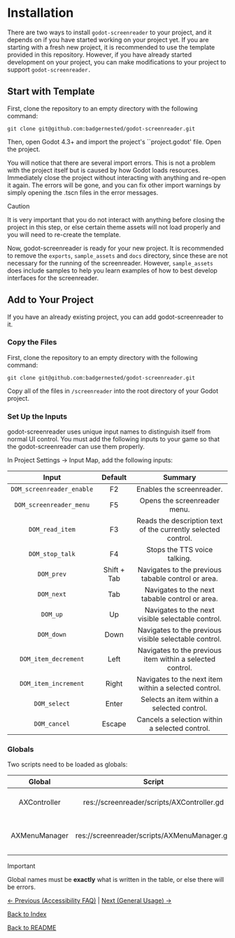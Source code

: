 # Installation

There are two ways to install ``godot-screenreader`` to your project, and it depends on if you have started working on your project yet. If you are starting with a fresh new project, it is recommended to use the template provided in this repository. However, if you have already started development on your project, you can make modifications to your project to support ``godot-screenreader.``

## Start with Template

First, clone the repository to an empty directory with the following command:

```
git clone git@github.com:badgernested/godot-screenreader.git
```

Then, open Godot 4.3+ and import the project's ``project.godot' file. Open the project.

You will notice that there are several import errors. This is not a problem with the project itself but is caused by how Godot loads resources. Immediately close the project without interacting with anything and re-open it again. The errors will be gone, and you can fix other import warnings by simply opening the .tscn files in the error messages.

> [!CAUTION]
> It is very important that you do not interact with anything before closing the project in this step, or else certain theme assets will not load properly and you will need to re-create the template.

Now, godot-screenreader is ready for your new project. It is recommended to remove the ``exports``, ``sample_assets`` and ``docs`` directory, since these are not necessary for the running of the screenreader. However, ``sample_assets`` does include samples to help you learn examples of how to best develop interfaces for the screenreader.

## Add to Your Project

If you have an already existing project, you can add godot-screenreader to it.

### Copy the Files

First, clone the repository to an empty directory with the following command:

```
git clone git@github.com:badgernested/godot-screenreader.git
```

Copy all of the files in ``/screenreader`` into the root directory of your Godot project.

### Set Up the Inputs

godot-screenreader uses unique input names to distinguish itself from normal UI control. You must add the following inputs to your game so that the godot-screenreader can use them properly.

In Project Settings -> Input Map, add the following inputs:

| Input        | Default           | Summary  |
|:-------------:|:-------------:|:-----:|
| ``DOM_screenreader_enable`` | F2 | Enables the screenreader. |
| ``DOM_screenreader_menu`` | F5 | Opens the screenreader menu. |
| ``DOM_read_item`` | F3 | Reads the description text of the currently selected control. |
| ``DOM_stop_talk`` | F4 | Stops the TTS voice talking. |
| ``DOM_prev`` | Shift + Tab | Navigates to the previous tabable control or area. |
| ``DOM_next`` | Tab | Navigates to the next tabable control or area. |
| ``DOM_up`` | Up | Navigates to the next visible selectable control. |
| ``DOM_down`` | Down | Navigates to the previous visible selectable control. |
| ``DOM_item_decrement`` | Left | Navigates to the previous item within a selected control. |
| ``DOM_item_increment`` | Right | Navigates to the next item within a selected control. |
| ``DOM_select`` | Enter | Selects an item within a selected control. |
| ``DOM_cancel`` | Escape | Cancels a selection within a selected control. |

### Globals

Two scripts need to be loaded as globals:

| Global        | Script           | Summary  |
|:-------------:|:-------------:|:-----:|
| AXController | res://screenreader/scripts/AXController.gd | The main accessibility controller. |
| AXMenuManager | res://screenreader/scripts/AXMenuManager.gd | The menu manager for the screenreader. |

> [!IMPORTANT]  
> Global names must be **exactly** what is written in the table, or else there will be errors.

[<- Previous (Accessibility FAQ)](accessibility.md)
 | [Next (General Usage) ->](generaluse.md)

[Back to Index](index.md)

[Back to README](../../README.md)
